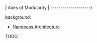 | Axes of Modularity |
\--------------------/

background:
- [Nanopass Architecture](nanopass-architecture.md)

TODO
